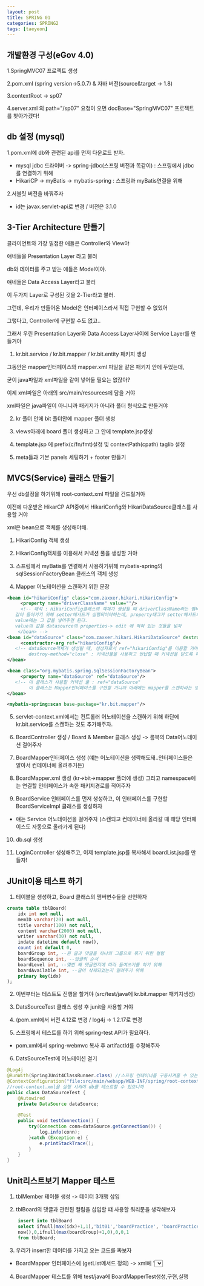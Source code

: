 ```yaml
---
layout: post
title: SPRING 01
categories: SPRING2
tags: [taeyeon]
---
```


## 개발환경 구성(eGov 4.0)

1.SpringMVC07 프로젝트 생성

2.pom.xml (spring version->5.0.7) & 자바 버전(source&target -> 1.8)

3.contextRoot -> sp07

4.server.xml 의 path="/sp07" 요청이 오면 docBase="SpringMVC07" 프로젝트를 찾아가겠다!

## db 설정 (mysql)

1.pom.xml에 db와 관련된 api를 먼저 다운로드 받자.<br>
- mysql jdbc 드라이버 -> spring-jdbc(스프링 버전과 똑같이) : 스프링에서 jdbc를 연결하기 위해<br>
- HikariCP -> myBatis -> mybatis-spring : 스프링과 myBatis연결을 위해<br>

2.서블릿 버전을 바꿔주자<br>
- id는 javax.servlet-api로 변경 / 버전은 3.1.0

## 3-Tier Architecture 만들기

클라이언트와 가장 밀접한 애들은 Controller와 View야

얘네들을 Presentation Layer 라고 불러

db와 데이터를 주고 받는 애들은 Model이야.

얘네들은 Data Access Layer라고 불러

이 두가지 Layer로 구성된 것을 2-Tier라고 불러.

그런데, 우리가 만들어온 Model은 인터페이스라서 직접 구현할 수 없었어

그렇다고, Controller에 구현할 수도 없고..

그래서 우린 Presentation Layer와 Data Access Layer사이에 Service Layer를 만들거야

1. kr.bit.service / kr.bit.mapper / kr.bit.entity 패키지 생성

그동안은 mapper인터페이스와 mapper.xml 파일을 같은 패키지 안에 두었는데,

굳이 java파일과 xml파일을 같이 넣어둘 필요는 없잖아?

이제 xml파일은 아래의 src/main/resources에 담을 거야

xml파일은 java파일이 아니니까 패키지가 아니라 폴더 형식으로 만들거야

2. kr 폴더 안에 bit 폴더안에 mapper 폴더 생성

3. views아래에 board 폴더 생성하고 그 안에 template.jsp생성

4. template.jsp 에 prefix(c/fn/fmt)설정 및 contextPath(cpath) taglib 설정

5. meta들과 기본 panels 세팅하기 + footer 만들기

## MVCS(Service) 클래스 만들기

우선 db설정을 하기위해 root-context.xml 파일을 건드릴거야

이전에 다운받은 HikarCP API중에서 HikariConfig와 HikariDataSource클래스를 사용할 거야

xml은 bean으로 객체를 생성해야해.

1. HikariConfig 객체 생성

2. HikariConfig객체를 이용해서 커넥션 풀을 생성할 거야

3. 스프링에서 myBatis를 연결해서 사용하기위해 mybatis-spring의 sqlSessionFactoryBean 클래스의 객체 생성

4. Mapper 어노테이션을 스캔하기 위한 문장


```1=root-context.xml
<bean id="hikariConfig" class="com.zaxxer.hikari.HikariConfig">
	 <property name="driverClassName" value=""/>
	 <!-- 해석 : HikariConfig클래스의 객체가 생성될 때 driverClassName라는 멤버변수에
   값이 들어가기 위해 setter메서드가 실행되어야하는데, property태그가 setter메서드의 역할을 해
   value에는 그 값을 넣어주면 된다.
   value의 값을 datasource의 properties-> edit 에 적혀 있는 것들을 넣자
	</bean> -->
<bean id="dataSource" class="com.zaxxer.hikari.HikariDataSource" destroy-method="close">
	 <constructor-arg ref="hikariConfig"/>
   <!-- dataSource객체가 생성될 때, 생성자로서 ref="hikariConfig"를 이용할 거야
        destroy-method="close" : 커넥션풀을 사용하고 반납할 때 커넥션을 닫도록 해주는 메서드 -->
</bean>

<bean class="org.mybatis.spring.SqlSessionFactoryBean">
	 <property name="dataSource" ref="dataSource"/>
   <!-- 이 클래스가 사용할 커넥션 풀 : ref="dataSource"
        이 클래스는 Mapper인터페이스를 구현할 거니까 아래에는 mapper를 스캔하라는 명령을 내릴 문장을 적어 줘야해-->
</bean>

<mybatis-spring:scan base-package="kr.bit.mapper"/>

```
5. servlet-context.xml에서는 컨트롤러 어노테이션을 스캔하기 위해 하단에 kr.bit.service를 스캔하는 것도 추가해주자.

6. BoardController 생성 / Board & Member 클래스 생성 -> 롬복의 Data어노테이션 걸어주자

7. BoardMapper인터페이스 생성 (얘는 어노테이션을 생략해도돼..인터페이스들은 알아서 컨테이너에 올려주거든)

8. BoardMapper.xml 생성 (kr->bit->mapper 폴더에 생성) 그리고 namespace에는 연결할 인터페이스가 속한 패키지경로를 적어주자

9. BoardService 인터페이스를 먼저 생성하고, 이 인터페이스를 구현할 BoardServiceImpl 클래스를 생성하자

- 얘는 Service 어노테이션을 걸어주자 (스캔되고 컨테이너에 올라갈 때 해당 인터페이스도 자동으로 올라가게 된다)

10. db.sql 생성

11. LoginController 생성해주고, 이제 template.jsp를 복사해서 boardList.jsp를 만들자!

## JUnit이용 테스트 하기

1. 테이블을 생성하고, Board 클래스의 멤버변수들을 선언하자

```2=db.sql
create table tblBoard(
	idx int not null,
	memID varchar(20) not null,
	title varchar(100) not null,
	content varchar(2000) not null,
	writer varchar(30) not null,
	indate datetime default now(),
	count int default 0,
	boardGroup int, --원 글과 댓글을 하나의 그룹으로 묶기 위한 컬럼
	boardSequence int, --답글의 순서
	boardLevel int, --몇번 째 댓글인지에 따라 들여쓰기를 하기 위해 
	boardAvailable int, --글이 삭제되었는지 알려주기 위해
	primary key(idx)
);
```

2. 이번부터는 테스트도 진행을 할거야 (src/test/java에 kr.bit.mapper 패키지생성)

3. DatsSourceTest 클래스 생성 후 junit을 사용할 거야

4. (pom.xml에서 버전 4.12로 변경 / log4j -> 1.2.17로 변경

5. 스프링에서 테스트를 하기 위해 spring-test API가 필요하다.
-  pom.xml에서 spring-webmvc 복사 후 artifactId를 수정해주자

6. DatsSourceTest에 어노테이션 걸기

```3=DataSourceTest.java
@Log4j 
@RunWith(SpringJUnit4ClassRunner.class) //스프링 컨테이너를 구동시켜줄 수 있는 러너
@ContextConfiguration("file:src/main/webapp/WEB-INF/spring/root-context.xml")
//root-context.xml을 실행 시켜야 db를 테스트할 수 있으니까
public class DataSourceTest {
    @Autowired
	private DataSource dataSource;
	
	@Test
	public void testConnection() {
		try(Connection conn=dataSource.getConnection()) {
			log.info(conn);
		}catch (Exception e) {
			e.printStackTrace();
		}
	}
}
```

## Unit리스트보기 Mapper 테스트

1. tblMember 테이블 생성 -> 데이터 3개행 삽입

2. tblBoard의 댓글과 관련된 컬럼을 삽입할 떄 사용할 쿼리문을 생각해보자

```4=db.sql
    insert into tblBoard 
    select ifnull(max(idx)+1,1),'bit01','boardPractice', 'boardPractice','ADMIN',
    now(),0,ifnull(max(boardGroup)+1,0),0,0,1
    from tblBoard;
```

3. 우리가 insert한 데이터를 가지고 오는 코드를 짜보자

- BoardMapper 인터페이스에 (getList메서드 정의) -> xml에 '<select>'문을 완성해주자

4. BoardMapper 테스트를 위해 test/java에 BoardMapperTest생성,구현,실행


